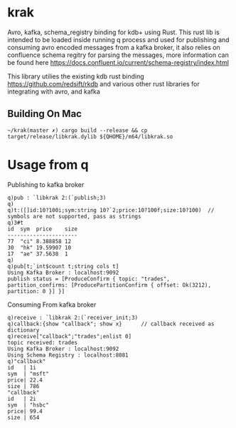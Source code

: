 # krak

Avro, kafka, schema_registry binding for kdb+ using Rust.
This rust lib is intended to be loaded inside running q process and used for publishing and consuming avro encoded messages from a kafka broker, it also relies on confluence schema regitry for parsing the messages, more information can be found here https://docs.confluent.io/current/schema-registry/index.html

This library utilies the existing kdb rust binding https://github.com/redsift/rkdb and various other rust libraries for integrating with avro, and kafka

## Building On Mac

```
~/krak(master ✗) cargo build --release && cp target/release/libkrak.dylib ${QHOME}/m64/libkrak.so
```

# Usage from q
Publishing to kafka broker

```
q)pub : `libkrak 2:(`publish;3)
q)
q)t:([]id:10?100i;sym:string 10?`2;price:10?100f;size:10?100)  // symbols are not supported, pass as strings
q)3#t
id  sym  price    size
----------------------
77  "ci" 8.388858 12
30  "hk" 19.59907 10
17  "ae" 37.5638  1
q)
q)pub[t;`int$count t;string cols t]
Using Kafka Broker : localhost:9092
publish status = [ProduceConfirm { topic: "trades", partition_confirms: [ProducePartitionConfirm { offset: Ok(3212), partition: 0 }] }]

```

Consuming From kafka broker
```
q)receive : `libkrak 2:(`receiver_init;3)
q)callback:{show "callback"; show x}      // callback received as dictionary
q)receive["callback";"trades";enlist 0]
topic received: trades
Using Kafka Broker : localhost:9092
Using Schema Registry : localhost:8081
q)"callback"
id   | 1i
sym  | "msft"
price| 22.4
size | 786
"callback"
id   | 2i
sym  | "hsbc"
price| 99.4
size | 654

```
